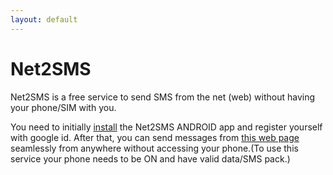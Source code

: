 ```yaml
---
layout: default
---
```


# Net2SMS

Net2SMS is a free service to send SMS from the net (web) without having your phone/SIM with you.

You need to initially [install](https://github.com/Dr-Anonymous/FirebasePushExample/raw/master/app/release/app-release.apk) the Net2SMS ANDROID app and register yourself with google id. After that, you can send messages from [this web page](./send) seamlessly from anywhere without accessing your phone.(To use this service your phone needs to be ON and have valid data/SMS pack.)

